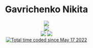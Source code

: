 <div align= "center">
<h1>Gavrichenko Nikita</h1>
<img src= "https://github-readme-stats.vercel.app/api?username=Hikkrir&count_private=true&show_icons=true&theme=tokyonight&hide_border=true"/>
<br>
<img src="https://www.codewars.com/users/Hikkrir/badges/large"/>
<br>
<img src="https://img.shields.io/badge/Python-14354C?style=for-the-badge&logo=python&logoColor=white"/>
<img src="https://img.shields.io/badge/SQLite-07405E?style=for-the-badge&logo=sqlite&logoColor=white"/>
<br>
<a href="https://wakatime.com/@e2f95d4c-312d-4c85-8dbd-270d0478a52b"><img src="https://wakatime.com/badge/user/e2f95d4c-312d-4c85-8dbd-270d0478a52b.svg" alt="Total time coded since May 17 2022" /></a>
</div>
